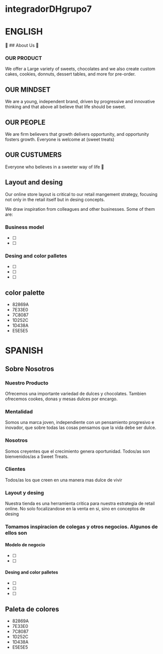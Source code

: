 # integradorDHgrupo7

# ENGLISH
:doughnut: ## About Us :lollipop:


### OUR PRODUCT

We offer a Large variety of  sweets, chocolates and we also create custom cakes, 
cookies, donnuts, dessert tables, and more for pre-order.

## OUR MINDSET 

We are a young, independent brand, driven by progressive and innovative thinking and that above all believe that life should be sweet.

## OUR PEOPLE

We are firm believers that growth delivers opportunity, and opportunity fosters growth. Everyone is welcome at (sweet treats)

## OUR CUSTUMERS 

Everyone who believes in a sweeter way of life  :honey_pot:

## Layout and desing

Our online store layout is critical to our retail mangement strategy, focusing not only in the retail itself but in desing concepts.

We draw inspiration from 
colleagues and other businesses. Some of them are:

### Business model ###

- [    ]
- [    ]

### Desing and color palletes ###

- [         ]
- [         ]
- [         ]

## color palette

* 82869A
* 7E33E0
* 7C8087
* 1D252C
* 1D438A
* E5E5E5

# SPANISH

## Sobre Nosotros 

### Nuestro Producto

Ofrecemos una importante variedad de dulces y chocolates. Tambien ofrecemos cookes, donas y mesas dulces por encargo.

### Mentalidad

Somos una marca joven, independiente con un pensamiento progresivo e inovador, que sobre todas las cosas pensamos que la vida debe ser dulce.

### Nosotros

Somos creyentes que el crecimiento genera oportunidad. Todos/as son bienvenidos/as a Sweet Treats.

### Clientes

Todos/as los que creen en una manera mas dulce de vivir

### Layout y desing 

Nuestra tienda es una herramienta critica para nuestra estrategia de retail online. No solo focalizandose en la venta en si, sino en conceptos de desing 

### Tomamos inspiracion de colegas y otros negocios. Algunos de ellos son 

#### Modelo de negocio 

- [    ]
- [    ]

#### Desing and color palletes 

- [         ]
- [         ]
- [         ]

## Paleta de colores

* 82869A
* 7E33E0
* 7C8087
* 1D252C
* 1D438A
* E5E5E5